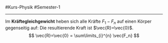 #Kurs-Physik  #Semester-1

---

Im **Kräftegleichgewicht** heben sich alle Kräfte $F_1-F_n$ auf einen Körper gegenseitig auf: Die resultierende Kraft ist $\vec{R}=\vec{0}$.
$$
\vec{R}=\vec{0} = \sum\limits_{i}^{n} \vec{F_n}
$$